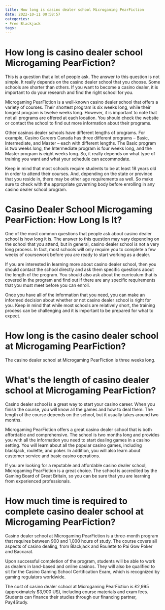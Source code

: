 ```yaml
---
title: How long is casino dealer school Microgaming PearFiction
date: 2022-10-11 00:58:57
categories:
- Free Blackjack
tags:
---
```



#  How long is casino dealer school Microgaming PearFiction?

This is a question that a lot of people ask. The answer to this question is not simple. It really depends on the casino dealer school that you choose. Some schools are shorter than others. If you want to become a casino dealer, it is important to do your research and find the right school for you.

Microgaming PearFiction is a well-known casino dealer school that offers a variety of courses. Their shortest program is six weeks long, while their longest program is twelve weeks long. However, it is important to note that not all programs are offered at each location. You should check the website or contact the school to find out more information about their programs.

Other casinos dealer schools have different lengths of programs. For example, Casino Careers Canada has three different programs – Basic, Intermediate, and Master – each with different lengths. The Basic program is two weeks long, the Intermediate program is four weeks long, and the Master program is eight weeks long. So, it really depends on what type of training you want and what your schedule can accommodate.

Keep in mind that most schools require students to be at least 18 years old in order to attend their courses. And, depending on the state or province that you reside in, there may be other age requirements as well. So make sure to check with the appropriate governing body before enrolling in any casino dealer school program.

#  Casino Dealer School Microgaming PearFiction: How Long Is It?

One of the most common questions that people ask about casino dealer school is how long it is. The answer to this question may vary depending on the school that you attend, but in general, casino dealer school is not a very long process. In fact, most schools will only require you to complete a few weeks of coursework before you are ready to start working as a dealer.

If you are interested in learning more about casino dealer school, then you should contact the school directly and ask them specific questions about the length of the program. You should also ask about the curriculum that is covered in the program and find out if there are any specific requirements that you must meet before you can enroll.

Once you have all of the information that you need, you can make an informed decision about whether or not casino dealer school is right for you. Keep in mind that while most schools are relatively short, the training process can be challenging and it is important to be prepared for what to expect.

#  How long is the casino dealer school at Microgaming PearFiction?

The casino dealer school at Microgaming PearFiction is three weeks long.

#  What's the length of casino dealer school at Microgaming PearFiction?

Casino dealer school is a great way to start your casino career. When you finish the course, you will know all the games and how to deal them. The length of the course depends on the school, but it usually takes around two months.

Microgaming PearFiction offers a great casino dealer school that is both affordable and comprehensive. The school is two months long and provides you with all the information you need to start dealing games in a casino setting. You will learn about all the popular casino games, including blackjack, roulette, and poker. In addition, you will also learn about customer service and basic casino operations.

If you are looking for a reputable and affordable casino dealer school, Microgaming PearFiction is a great choice. The school is accredited by the Gaming Board of Great Britain, so you can be sure that you are learning from experienced professionals.

#  How much time is required to complete casino dealer school at Microgaming PearFiction?

Casino dealer school at Microgaming PearFiction is a three-month program that requires between 900 and 1,000 hours of study. The course covers all aspects of casino dealing, from Blackjack and Roulette to Pai Gow Poker and Baccarat.

Upon successful completion of the program, students will be able to work as dealers in land-based and online casinos. They will also be qualified to sit for the Casino Gaming School Certification Exam, which is recognized by gaming regulators worldwide.

The cost of casino dealer school at Microgaming PearFiction is £2,995 (approximately $3,900 US), including course materials and exam fees. Students can finance their studies through our financing partner, Pay4Study.